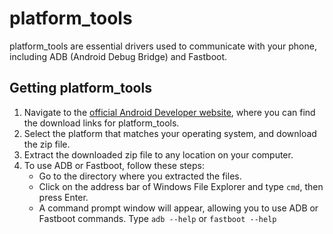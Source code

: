 # platform_tools

platform_tools are essential drivers used to communicate with your phone, including ADB (Android Debug Bridge) and Fastboot.

## Getting platform_tools

1. Navigate to the [official Android Developer website](https://developer.android.com/tools/releases/platform-tools#downloads), where you can find the download links for platform_tools.
2. Select the platform that matches your operating system, and download the zip file.
3. Extract the downloaded zip file to any location on your computer.
4. To use ADB or Fastboot, follow these steps:
   - Go to the directory where you extracted the files.
   - Click on the address bar of Windows File Explorer and type `cmd`, then press Enter.
   - A command prompt window will appear, allowing you to use ADB or Fastboot commands. Type `adb --help` or `fastboot --help`
